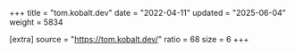 +++
title = "tom.kobalt.dev"
date = "2022-04-11"
updated = "2025-06-04"
weight = 5834

[extra]
source = "https://tom.kobalt.dev/"
ratio = 68
size = 6
+++
